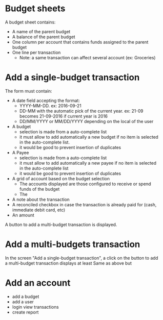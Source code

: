 # Budget sheets

A budget sheet contains:
- A name of the parent budget
- A balance of the parent budget
- One column per account that contains funds assigned to the parent budget
- One line per transaction
  - Note: a same transaction can affect several account (ex: Groceries)

# Add a single-budget transaction 

The form must contain:
- A date field accepting the format:
  - YYYY-MM-DD. ex: 2016-09-21
  - DD-MM with the automatic pick of the current year. ex: 21-09 becomes 21-09-2016 if current year is 2016
  - DD/MM/YYYY or MM/DD/YYYY depending on the local of the user
- A budget
  - selection is made from a auto-complete list
  - it must allow to add automatically a new budget if no item is selected in the auto-complete list.
  - it would be good to prevent insertion of duplicates
- A Payee 
  - selection is made from a auto-complete list
  - it must allow to add automatically a new payee if no item is selected in the auto-complete list
  - it would be good to prevent insertion of duplicates
- A grid of account based on the budget selection
  - The accounts displayed are those configured to receive or spend funds of the budget
  - The 
- A note about the transaction
- A reconciled checkbox in case the transaction is already paid for (cash, immediate debit card, etc)
- An amount

A button to add a multi-budget transaction is displayed.

# Add a multi-budgets transaction

In the screen "Add a single-budget transaction", a click on the button to add a multi-budget transaction displays at least
Same as above but 

# Add an account 
- add a budget 
- add a user
- login
view transactions 
- create report 

